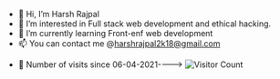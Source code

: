 - 👋 Hi, I’m Harsh Rajpal
- 👀 I’m interested in Full stack web development and ethical hacking.
- 🌱 I’m currently learning Front-enf web development
- 📫 You can contact me @harshrajpal2k18@gmail.com

<!---
harsh-rajpal/harsh-rajpal is a ✨ special ✨ repository because its `README.md` (this file) appears on your GitHub profile.
You can click the Preview link to take a look at your changes.
--->
- 👀 Number of visits since 06-04-2021----> 
![Visitor Count](https://profile-counter.glitch.me/{harsh-rajpal}/count.svg)
